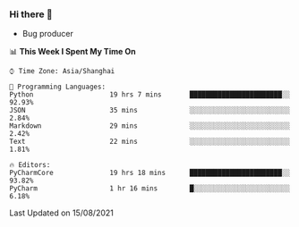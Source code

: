 ### Hi there 👋
* Bug producer
<!--START_SECTION:waka-->
📊 **This Week I Spent My Time On** 

```text
⌚︎ Time Zone: Asia/Shanghai

💬 Programming Languages: 
Python                   19 hrs 7 mins       ███████████████████████░░   92.93% 
JSON                     35 mins             ░░░░░░░░░░░░░░░░░░░░░░░░░   2.84% 
Markdown                 29 mins             ░░░░░░░░░░░░░░░░░░░░░░░░░   2.42% 
Text                     22 mins             ░░░░░░░░░░░░░░░░░░░░░░░░░   1.81%

🔥 Editors: 
PyCharmCore              19 hrs 18 mins      ███████████████████████░░   93.82% 
PyCharm                  1 hr 16 mins        █░░░░░░░░░░░░░░░░░░░░░░░░   6.18%

```


 Last Updated on 15/08/2021
<!--END_SECTION:waka-->
